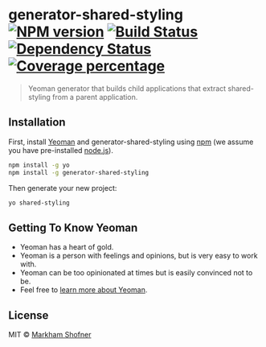 # generator-shared-styling [![NPM version][npm-image]][npm-url] [![Build Status][travis-image]][travis-url] [![Dependency Status][daviddm-image]][daviddm-url] [![Coverage percentage][coveralls-image]][coveralls-url]
> Yeoman generator that builds child applications that extract shared-styling from a parent application.

## Installation

First, install [Yeoman](http://yeoman.io) and generator-shared-styling using [npm](https://www.npmjs.com/) (we assume you have pre-installed [node.js](https://nodejs.org/)).

```bash
npm install -g yo
npm install -g generator-shared-styling
```

Then generate your new project:

```bash
yo shared-styling
```

## Getting To Know Yeoman

 * Yeoman has a heart of gold.
 * Yeoman is a person with feelings and opinions, but is very easy to work with.
 * Yeoman can be too opinionated at times but is easily convinced not to be.
 * Feel free to [learn more about Yeoman](http://yeoman.io/).

## License

MIT © [Markham Shofner](https://markhamshofner.github.io/)


[npm-image]: https://badge.fury.io/js/generator-shared-styling.svg
[npm-url]: https://npmjs.org/package/generator-shared-styling
[travis-image]: https://travis-ci.org/markhamshofner/generator-shared-styling.svg?branch=master
[travis-url]: https://travis-ci.org/markhamshofner/generator-shared-styling
[daviddm-image]: https://david-dm.org/markhamshofner/generator-shared-styling.svg?theme=shields.io
[daviddm-url]: https://david-dm.org/markhamshofner/generator-shared-styling
[coveralls-image]: https://coveralls.io/repos/markhamshofner/generator-shared-styling/badge.svg
[coveralls-url]: https://coveralls.io/r/markhamshofner/generator-shared-styling
